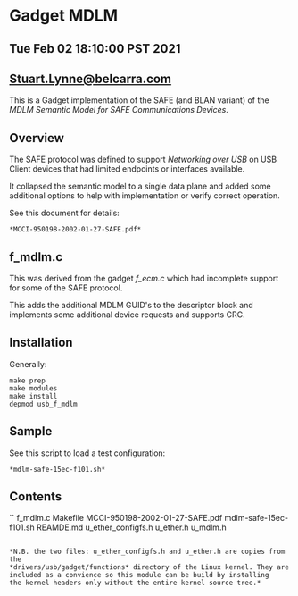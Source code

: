 # Gadget MDLM
## Tue Feb 02 18:10:00 PST 2021 
## Stuart.Lynne@belcarra.com

This is a Gadget implementation of the SAFE (and BLAN variant) of the 
*MDLM Semantic Model for SAFE Communications Devices*.


## Overview

The SAFE protocol was defined to support *Networking over USB* on
USB Client devices that had limited endpoints or interfaces available.

It collapsed the semantic model to a single data plane and added some
additional options to help with implementation or verify correct operation.

See this document for details: 

    *MCCI-950198-2002-01-27-SAFE.pdf*


## f_mdlm.c

This was derived from the gadget *f_ecm.c* which had incomplete
support for some of the SAFE protocol.

This adds the additional MDLM GUID's to the descriptor block
and implements some additional device requests and supports
CRC.

## Installation

Generally:


```
make prep
make modules
make install
depmod usb_f_mdlm
```


## Sample

See this script to load a test configuration: 

    *mdlm-safe-15ec-f101.sh*



## Contents

``
f_mdlm.c
Makefile
MCCI-950198-2002-01-27-SAFE.pdf
mdlm-safe-15ec-f101.sh
REAMDE.md
u_ether_configfs.h
u_ether.h
u_mdlm.h
```

*N.B. the two files: u_ether_configfs.h and u_ether.h are copies from the
*drivers/usb/gadget/functions* directory of the Linux kernel. They are
included as a convience so this module can be build by installing
the kernel headers only without the entire kernel source tree.*


